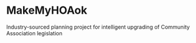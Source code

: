 # MakeMyHOAok
 Industry-sourced planning project for intelligent upgrading of Community Association legislation
